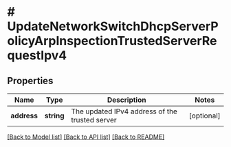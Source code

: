 # # UpdateNetworkSwitchDhcpServerPolicyArpInspectionTrustedServerRequestIpv4

## Properties

Name | Type | Description | Notes
------------ | ------------- | ------------- | -------------
**address** | **string** | The updated IPv4 address of the trusted server | [optional]

[[Back to Model list]](../../README.md#models) [[Back to API list]](../../README.md#endpoints) [[Back to README]](../../README.md)
